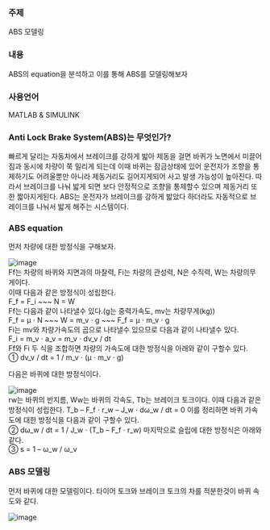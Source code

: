<h3>주제</h3>
ABS 모델링
<h3>내용</h3>
ABS의 equation을 분석하고 이를 통해 ABS를 모델링해보자
<h3>사용언어</h3>  
MATLAB & SIMULINK

<h3>Anti Lock Brake System(ABS)는 무엇인가?</h3>
빠르게 달리는 자동차에서 브레이크를 강하게 밟아 제동을 걸면 바퀴가 노면에서 미끌어짐과 동시에 차량이 쭉 밀리게 되는데
이때 바퀴는 잠금상태에 있어 운전자가 조향을 통제하기도 어려울뿐만 아니라 제동거리도 길어지게되어 사고 발생 가능성이 높아진다.
따라서 브레이크를 나눠 밟게 되면 보다 안정적으로 조향을 통제할수 있으며 제동거리 또한 짧아지게된다.
ABS는 운전자가 브레이크를 강하게 밟았다 하더라도 자동적으로 브레이크를 나눠서 밟게 해주는 시스템이다.

<h3>ABS equation</h3>
먼저 차량에 대한 방정식을 구해보자.

![image](https://user-images.githubusercontent.com/87568714/207838567-5519928c-20d6-4bf0-99a4-43a4a5e94645.png)</br>
Ff는 차량의 바퀴와 지면과의 마찰력, Fi는 차량의 관성력, N은 수직력, W는 차량의무게이다.</br>
이때 다음과 같은 방정식이 성립한다.</br>
F_f = F_i ~~~ N = W</br>
Ff는 다음과 같이 나타낼수 있다.(g는 중력가속도, mv는 차량무게(kg))</br>
F_f = μ ⋅ N ~~~ W = m_v ⋅ g ~~~ F_f = μ ⋅ m_v ⋅ g</br>
Fi는 mv와 차량가속도의 곱으로 나타낼수 있으므로 다음과 같이 나타낼수 있다.</br>
F_i = m_v ⋅ a_v = m_v ⋅ dv_v / dt</br>
Ff와 Fi 두 식을 조합하면 차량의 가속도에 대한 방정식을 아래와 같이 구할수 있다.</br>
① dv_v / dt = 1 / m_v ⋅ (μ ⋅ m_v ⋅ g)</br>

다음은 바퀴에 대한 방정식이다.

![image](https://user-images.githubusercontent.com/87568714/207837124-c55f4b68-7dae-4f1e-86dd-a93b8b28a2e1.png)</br>
rw는 바퀴의 반지름, Ww는 바퀴의 각속도, Tb는 브레이크 토크이다.
이때 다음과 같은 방정식이 성립한다.
T_b – F_f ⋅ r_w – J_w ⋅ dω_w / dt = 0
이를 정리하면 바퀴 가속도에 대한 방정식을 다음과 같이 구할수 있다.</br>
② dω_w / dt = 1 / J_w ⋅ (T_b – F_f ⋅ r_w)
마지막으로 슬립에 대한 방정식은 아래와 같다.</br>
③ s = 1 – ω_w / ω_v
<h3>ABS 모델링</h3>
먼저 바퀴에 대한 모델링이다. 타이어 토크와 브레이크 토크의 차를 적분한것이 바퀴 속도와 같다.

![image](https://user-images.githubusercontent.com/87568714/207851894-4b500e40-b4c2-4f23-ba37-319434b25e33.png)

